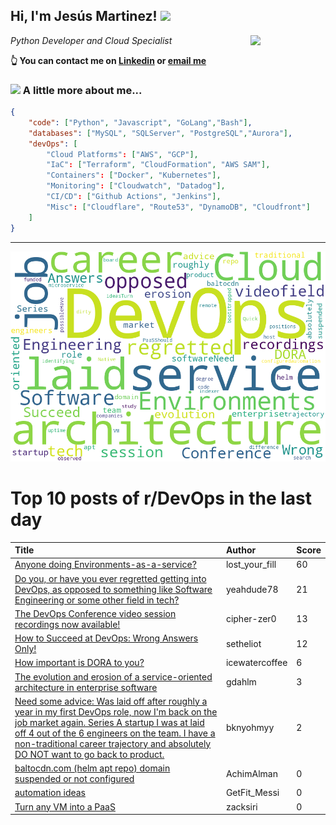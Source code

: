 <!--
**jmartinezl/jmartinezl** is a ✨ _special_ ✨ repository because its `README.md` (this file) appears on your GitHub profile.

Here are some ideas to get you started:

- 🔭 I’m currently working on ...
- 🌱 I’m currently learning ...
- 👯 I’m looking to collaborate on ...
- 🤔 I’m looking for help with ...
- 💬 Ask me about ...
- 📫 How to reach me: ...
- 😄 Pronouns: ...
- ⚡ Fun fact: ...
-->

<h2>Hi, I'm Jesús Martinez! <img src="https://media.giphy.com/media/WUlplcMpOCEmTGBtBW/giphy.gif" width="30"> </h2>
<img align='right' src="https://media.giphy.com/media/NytMLKyiaIh6VH9SPm/giphy.gif" width="120">
<p><em>Python Developer and Cloud Specialist
</em></p>

**👆 You can contact me on [Linkedin](https://www.linkedin.com/in/jes%C3%BAs-martinez-2b7b10104/) or [email me](mailto:jesus.mtz.lorenzo@gmail.com)**

### <img src="https://media.giphy.com/media/VgCDAzcKvsR6OM0uWg/giphy.gif" width="50"> A little more about me...  

```json
{
    "code": ["Python", "Javascript", "GoLang","Bash"],
    "databases": ["MySQL", "SQLServer", "PostgreSQL","Aurora"],
    "devOps": [
        "Cloud Platforms": ["AWS", "GCP"],
        "IaC": ["Terraform", "CloudFormation", "AWS SAM"],
        "Containers": ["Docker", "Kubernetes"],
        "Monitoring": ["Cloudwatch", "Datadog"],
        "CI/CD": ["Github Actions", "Jenkins"],
        "Misc": ["Cloudflare", "Route53", "DynamoDB", "Cloudfront"]
    ]
}
```
---

![Wordcloud](./cloud.png)

# Top 10 posts of r/DevOps in the last day

| Title | Author | Score |
|:---|:---|:---|
| [Anyone doing Environments-as-a-service?](https://www.reddit.com/r/devops/comments/126v2e4/anyone_doing_environmentsasaservice/) | lost_your_fill | 60 |
| [Do you, or have you ever regretted getting into DevOps, as opposed to something like Software Engineering or some other field in tech?](https://www.reddit.com/r/devops/comments/126o1fx/do_you_or_have_you_ever_regretted_getting_into/) | yeahdude78 | 21 |
| [The DevOps Conference video session recordings now available!](https://www.reddit.com/r/devops/comments/126ws9l/the_devops_conference_video_session_recordings/) | cipher-zer0 | 13 |
| [How to Succeed at DevOps: Wrong Answers Only!](https://www.reddit.com/r/devops/comments/126omdb/how_to_succeed_at_devops_wrong_answers_only/) | setheliot | 12 |
| [How important is DORA to you?](https://www.reddit.com/r/devops/comments/1277699/how_important_is_dora_to_you/) | icewatercoffee | 6 |
| [The evolution and erosion of a service-oriented architecture in enterprise software](https://www.reddit.com/r/devops/comments/1275m3q/the_evolution_and_erosion_of_a_serviceoriented/) | gdahlm | 3 |
| [Need some advice: Was laid off after roughly a year in my first DevOps role, now I'm back on the job market again. Series A startup I was at laid off 4 out of the 6 engineers on the team. I have a non-traditional career trajectory and absolutely DO NOT want to go back to product.](https://www.reddit.com/r/devops/comments/126ummi/need_some_advice_was_laid_off_after_roughly_a/) | bknyohmyy | 2 |
| [baltocdn.com (helm apt repo) domain suspended or not configured](https://www.reddit.com/r/devops/comments/1272hpn/baltocdncom_helm_apt_repo_domain_suspended_or_not/) | AchimAlman | 0 |
| [automation ideas](https://www.reddit.com/r/devops/comments/126rbai/automation_ideas/) | GetFit_Messi | 0 |
| [Turn any VM into a PaaS](https://www.reddit.com/r/devops/comments/12787eh/turn_any_vm_into_a_paas/) | zacksiri | 0 |
